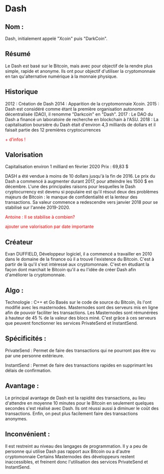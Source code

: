 # Dash

## Nom : 
Dash, initialement appelé "Xcoin" puis "DarkCoin".

## Résumé
Le Dash est basé sur le Bitcoin, mais avec pour objectif de la rendre plus simple, rapide et anonyme. Ils ont pour objectif d'utiliser la cryptomonnaie en tan qu'alternative numérique à la monnaie physique.

## Historique
2012 : Création de Dash
2014 : Apparition de la cryptomonnaie Xcoin.
2015 : Dash est considéré comme étant la première organisation autonome décentralisée (DAO), il renomme "Darkcoin" en "Dash".
2017 : Le DAO du Dash a financé un laboratoire de recherche en blockchain à l'ASU.
2018 : La capitalisation boursière du Dash était d'environ 4,3 milliards de dollars et il faisait partie des 12 premières cryptocurrences

<p style="color: red">+ d'infos !</p>

## Valorisation
Capitalisation environ 1 milliard en février 2020
Prix : 69,83 $

DASH a été vendue à moins de 10 dollars jusqu'à la fin de 2016.
Le prix du Dash a commencé à augmenter durant 2017, pour atteindre les 1500 $ en décembre. L'une des principales raisons pour lesquelles le Dash cryptocurrency est devenu si populaire est qu'il résout deux des problèmes majeurs de Bitcoin : le manque de confidentialité et la lenteur des transactions.
Sa valeur commence a redescendre vers janvier 2018 pour se stabilisé sur l'année 2019-2020.

<p style="color: red">Antoine : Il se stabilise à combien?</p>

<p style="color: red">ajouter une valorisation par date importante</p>

## Créateur
Evan DUFFIELD, Développeur logiciel, il a commencé a travailler en 2010 dans le domaine de la finance où il a trouvé l'existence du Bitcoin. C'est à partir de là qu'il s'est intéressé aux cryptomonnaie. C'est en étudiant la façon dont marchait le Bitcoin qu'il a eu l'idée de créer Dash afin d'améliorer la cryptomonnaie. 

## Algo : 
Technologie : C++ et Go
Basés sur le code de source du Bitcoin, ils l'ont modifié avec les masternodes.
Masternodes sont des serveurs mis en ligne afin de pouvoir faciliter les transactions. Les Masternodes sont rémunérées à hauteur de 45 % de la valeur des blocs miné.
C'est grâce à ces serveurs que peuvent fonctionner les services PrivateSend et InstantSend.


## Spécificités : 
PrivateSend : Permet de faire des transactions qui ne pourront pas être vu par une personne extérieure.

InstantSend : Permet de faire des transactions rapides en supprimant les délais de confirmation.

## Avantage :
Le principal avantage de Dash est la rapidité des transactions, au lieu d'attendre en moyenne 10 minutes pour le Bitcoin en seulement quelques secondes s'est réalisé avec Dash.
Ils ont réussi aussi à diminuer le coût des transactions.
Enfin, on peut plus facilement faire des transactions anonymes. 

## Inconvénient :
Il est restreint au niveau des langages de programmation.
Il y a peu de personne qui utilise Dash pas rapport aux Bitcoin ou a d'autre cryptomonnaie
Certains Masternodes des développeurs restent inaccessibles, et freinent donc l'utilisation des services PrivateSend et InstantSend.
